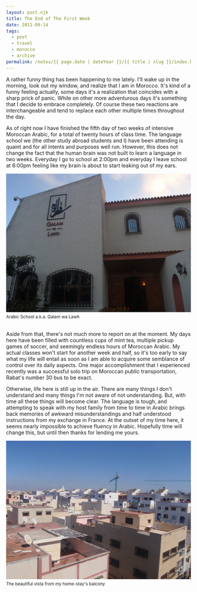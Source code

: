 ```yaml
---
layout: post.njk
title: The End of The First Week
date: 2011-09-14
tags:
  - post
  - travel
  - morocco
  - archive
permalink: /notes/{{ page.date | dateYear }}/{{ title | slug }}/index.html
---
```


A rather funny thing has been happening to me lately. I'll wake up in the morning, look out my window, and realize that I am in Morocco. It's kind of a funny feeling actually, some days it's a realization that coincides with a sharp prick of panic. While on other more adventurous days it's something that I decide to embrace completely. Of course these two reactions are interchangeable and tend to replace each other multiple times throughout the day.

As of right now I have finished the fifth day of two weeks of intensive Moroccan Arabic, for a total of twenty hours of class time. The language school we (the other study abroad students and I) have been attending is quaint and for all intents and purposes well run. However, this does not change the fact that the human brain was not built to learn a language in two weeks. Everyday I go to school at 2:00pm and everyday I leave school at 6:00pm feeling like my brain is about to start leaking out of my ears.

<div><img src="/img/blog-archive/eow-1.jpg" class="blog-pic container" /></div>
<div class="center-text"><small>Arabic School a.k.a. Qalam wa Lawh</small></div><br />

Aside from that, there's not much more to report on at the moment. My days here have been filled with countless cups of mint tea, multiple pickup games of soccer, and seemingly endless hours of Moroccan Arabic. My actual classes won't start for another week and half, so it's too early to say what my life will entail as soon as I am able to acquire some semblance of control over its daily aspects. One major accomplishment that I experienced recently was a successful solo trip on Moroccan public transportation, Rabat's number 30 bus to be exact.

Otherwise, life here is still up in the air. There are many things I don't understand and many things I'm not aware of not understanding. But, with time all these things will become clear. The language is tough, and attempting to speak with my host family from time to time in Arabic brings back memories of awkward misunderstandings and half understood instructions from my exchange in France. At the outset of my time here, it seems nearly impossible to achieve fluency in Arabic. Hopefully time will change this, but until then thanks for lending me yours.

<div><img src="/img/blog-archive/eow-2.jpg" class="blog-pic container" /></div>
<div class="center-text"><small>The beautiful vista from my home-stay's balcony
</small></div><br />
